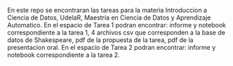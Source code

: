 En este repo se encontraran las tareas para la materia Introduccion a Ciencia de Datos, UdelaR, Maestria en Ciencia de Datos y Aprendizaje Automatico.
En el espacio de Tarea 1 podran encontrar: informe y notebook correspondiente a la tarea 1, 4 archivos csv que corresponden a la base de datos de Shakespeare, pdf de la propuesta de la tarea, pdf de la presentacion oral.
En el espacio de Tarea 2 podran encontrar: informe y notebook correspondiente a la tarea 2.
